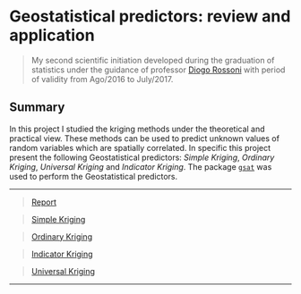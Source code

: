 # Geostatistical predictors: review and application #

> My second scientific initiation developed during the graduation of statistics under the guidance of professor 
[Diogo Rossoni](http://buscatextual.cnpq.br/buscatextual/visualizacv.do?metodo=apresentar&id=K4427847A1) 
with period of validity from Ago/2016 to July/2017. 


## Summary
In this project I studied the kriging methods under the theoretical and practical view. These methods can be used to predict
unknown values of random variables which are spatially correlated. In specific this project present the following  Geostatistical 
predictors: *Simple Kriging*, *Ordinary Kriging*, *Universal Kriging* and *Indicator Kriging*.
The package [`gsat`](https://cran.r-project.org/web/packages/gstat/index.html) was used to perform the Geostatistical predictors.

***
> [Report](https://github.com/AndrMenezes/si2016/raw/master/docs/final_report.pdf)

> [Simple Kriging](https://github.com/AndrMenezes/si2016/blob/master/docs/krigagem-simples.R)

> [Ordinary Kriging](https://github.com/AndrMenezes/si2016/blob/master/docs/krigagem-ordinaria.R)

> [Indicator Kriging](https://github.com/AndrMenezes/si2016/blob/master/docs/krigagem-indicatriz.R)

> [Universal Kriging](https://github.com/AndrMenezes/si2016/blob/master/docs/krigagem-universal.R)
***

